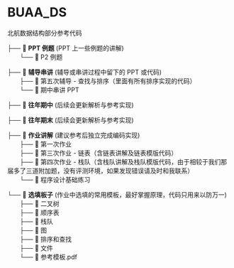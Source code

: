 # BUAA_DS
北航数据结构部分参考代码

├── 📁 **PPT 例题** (PPT 上一些例题的讲解)  
&emsp;&emsp;└── 📁 P2 例题   

├── 📁 **辅导串讲** (辅导或串讲过程中留下的 PPT 或代码)   
&emsp;&emsp;├── 📁 第五次辅导 - 查找与排序（里面有所有排序实现的代码）  
&emsp;&emsp;└── 📄 期中串讲 PPT  

├── 📁 **往年期中** (后续会更新解析与参考实现)   

├── 📁 **往年期末** (后续会更新解析与参考实现)   

├── 📁 **作业讲解** (建议参考后独立完成编码实现)  
&emsp;&emsp;├── 📁 第一次作业  
&emsp;&emsp;├── 📁 第三次作业 - 链表（含链表讲解及链表模版代码）  
&emsp;&emsp;├── 📁 第四次作业 - 栈队（含栈队讲解及栈队模版代码，由于相较于我们那届多了三道附加题，没有评测环境，如果发现错误请及时和我联系）  
&emsp;&emsp;└── 📁 程序设计基础练习   

└── 📁 **选填板子** (作业中选填的常用模板，最好掌握原理，代码只用来以防万一)  
&emsp;&emsp;├── 📁 二叉树  
&emsp;&emsp;├── 📁 顺序表  
&emsp;&emsp;├──  📁 栈队  
&emsp;&emsp;├── 📁 图  
&emsp;&emsp;├── 📁 排序和查找  
&emsp;&emsp;├── 📁 文件  
&emsp;&emsp;└── 📄 参考模板.pdf  
